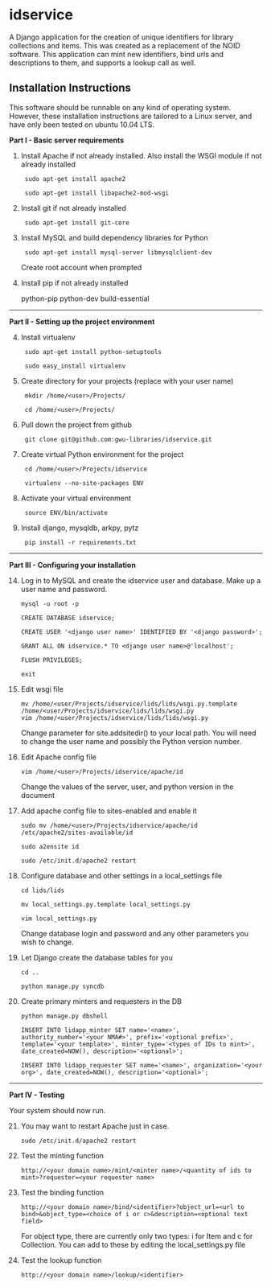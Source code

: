 idservice
=========
A Django application for the creation of unique identifiers for library collections and items.
This was created as a replacement of the NOID software.
This application can mint new identifiers, bind urls and descriptions to them, and supports a lookup call as well.


Installation Instructions
-------------------------
This software should be runnable on any kind of operating system. However, these installation instructions are tailored to a Linux server, and have only been tested on ubuntu 10.04 LTS.

**Part I - Basic server requirements**

1. Install Apache if not already installed. Also install the WSGI module if not already installed

        sudo apt-get install apache2

        sudo apt-get install libapache2-mod-wsgi

2. Install git if not already installed

    	sudo apt-get install git-core

3. Install MySQL and build dependency libraries for Python

        sudo apt-get install mysql-server libmysqlclient-dev 

    Create root account when prompted

4. Install pip if not already installed

	python-pip python-dev build-essential

- - -

**Part II - Setting up the project environment**

4. Install virtualenv

        sudo apt-get install python-setuptools

        sudo easy_install virtualenv

5. Create directory for your projects (replace <user> with your user name)

        mkdir /home/<user>/Projects/

        cd /home/<user>/Projects/

6. Pull down the project from github

        git clone git@github.com:gwu-libraries/idservice.git

7. Create virtual Python environment for the project

        cd /home/<user>/Projects/idservice
        
        virtualenv --no-site-packages ENV

8. Activate your virtual environment

        source ENV/bin/activate

9. Install django, mysqldb, arkpy, pytz

        pip install -r requirements.txt


- - -

**Part III - Configuring your installation**

14. Log in to MySQL and create the idservice user and database. Make up a user name and password.

        mysql -u root -p

        CREATE DATABASE idservice;

        CREATE USER '<django user name>' IDENTIFIED BY '<django password>';

        GRANT ALL ON idservice.* TO <django user name>@'localhost';
    
        FLUSH PRIVILEGES;

        exit

15. Edit wsgi file

        mv /home/<user/Projects/idservice/lids/lids/wsgi.py.template /home/<user/Projects/idservice/lids/lids/wsgi.py
        vim /home/<user/Projects/idservice/lids/lids/wsgi.py

    Change parameter for site.addsitedir() to your local path. You will need to change the user name and possibly the Python version number.

16. Edit Apache config file

        vim /home/<user>/Projects/idservice/apache/id

    Change the values of the server, user, and python version in the document

17. Add apache config file to sites-enabled and enable it

        sudo mv /home/<user>/Projects/idservice/apache/id /etc/apache2/sites-available/id

        sudo a2ensite id

        sudo /etc/init.d/apache2 restart

18. Configure database and other settings in a local_settings file

        cd lids/lids

        mv local_settings.py.template local_settings.py

        vim local_settings.py

    Change database login and password and any other parameters you wish to change.

19. Let Django create the database tables for you

        cd ..

        python manage.py syncdb

20. Create primary minters and requesters in the DB

        python manage.py dbshell

        INSERT INTO lidapp_minter SET name='<name>', authority_number='<your NMA#>', prefix='<optional prefix>', template='<your template>', minter_type='<types of IDs to mint>', date_created=NOW(), description='<optional>';

        INSERT INTO lidapp_requester SET name='<name>', organization='<your org>', date_created=NOW(), description='<optional>';

- - -

**Part IV - Testing**

Your system should now run. 

21. You may want to restart Apache just in case. 

        sudo /etc/init.d/apache2 restart

22. Test the minting function

        http://<your domain name>/mint/<minter name>/<quantity of ids to mint>?requester=<your requester name>

23. Test the binding function

        http://<your domain name>/bind/<identifier>?object_url=<url to bind>&object_type=<choice of i or c>&description=<optional text field>

    For object type, there are currently only two types: i for Item and c for Collection. You can add to these by editing the local_settings.py file

24. Test the lookup function

        http://<your domain name>/lookup/<identifier>
